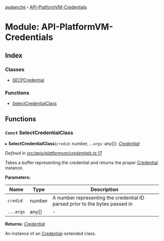 [avalanche](../README.md) › [API-PlatformVM-Credentials](api_platformvm_credentials.md)

# Module: API-PlatformVM-Credentials

## Index

### Classes

* [SECPCredential](../classes/api_platformvm_credentials.secpcredential.md)

### Functions

* [SelectCredentialClass](api_platformvm_credentials.md#const-selectcredentialclass)

## Functions

### `Const` SelectCredentialClass

▸ **SelectCredentialClass**(`credid`: number, ...`args`: any[]): *[Credential](../classes/common_signature.credential.md)*

*Defined in [src/apis/platformvm/credentials.ts:17](https://github.com/ava-labs/avalanchejs/blob/8033096/src/apis/platformvm/credentials.ts#L17)*

Takes a buffer representing the credential and returns the proper [Credential](../classes/common_signature.credential.md) instance.

**Parameters:**

Name | Type | Description |
------ | ------ | ------ |
`credid` | number | A number representing the credential ID parsed prior to the bytes passed in  |
`...args` | any[] | - |

**Returns:** *[Credential](../classes/common_signature.credential.md)*

An instance of an [Credential](../classes/common_signature.credential.md)-extended class.

